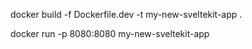 docker build -f Dockerfile.dev  -t my-new-sveltekit-app .

docker run -p 8080:8080  my-new-sveltekit-app
